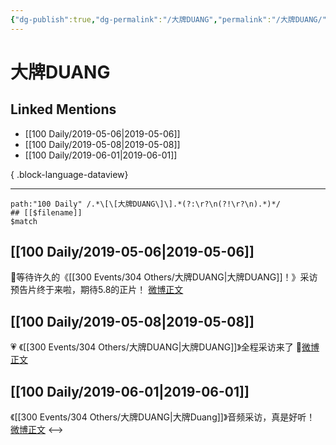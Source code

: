 ```yaml
---
{"dg-publish":true,"dg-permalink":"/大牌DUANG","permalink":"/大牌DUANG/","created":"2023-03-20T14:49:32.000+08:00","updated":"2023-08-24T19:33:24.677+08:00"}
---
```


# 大牌DUANG

## Linked Mentions
- [[100 Daily/2019-05-06\|2019-05-06]]
- [[100 Daily/2019-05-08\|2019-05-08]]
- [[100 Daily/2019-06-01\|2019-06-01]]

{ .block-language-dataview}

---

```expander
path:"100 Daily" /.*\[\[大牌DUANG\]\].*(?:\r?\n(?!\r?\n).*)*/
## [[$filename]]
$match
```
## [[100 Daily/2019-05-06\|2019-05-06]]
🐰等待许久的《[[300 Events/304 Others/大牌DUANG\|大牌DUANG]]！》采访预告片终于来啦，期待5.8的正片！
[微博正文](https://m.weibo.cn/6466290670/4368994377555978)
## [[100 Daily/2019-05-08\|2019-05-08]]
 💗 《[[300 Events/304 Others/大牌DUANG\|大牌DUANG]]》全程采访来了
🎵[微博正文](https://m.weibo.cn/6466290670/4369639800907757)
## [[100 Daily/2019-06-01\|2019-06-01]]
《[[300 Events/304 Others/大牌DUANG\|大牌Duang]]》音频采访，真是好听！
[微博正文](https://m.weibo.cn/6466290670/4378337755289430)
<-->
